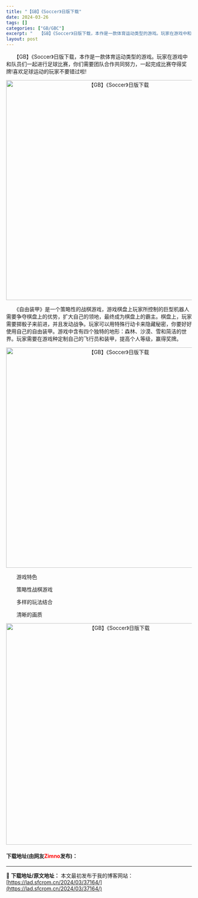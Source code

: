 ```yaml
---
title: "【GB】《Soccer》日版下载"
date: 2024-03-26
tags: []
categories: ["GB/GBC"]
excerpt: "　　【GB】《Soccer》日版下载，本作是一款体育运动类型的游戏。玩家在游戏中和队员们一起进行足球比赛，你们需要团队合作共同努力，一起完成比赛夺得奖牌!喜欢足球运动的玩家不要错过啦! 　　《自由装甲》是一个策略性的战棋游戏，游戏棋盘上玩家所控制的巨型机器人需要争夺棋盘上的优势，扩大自己的领地，最终&hellip;"
layout: post
---
```


 <p>　　【GB】《Soccer》日版下载，本作是一款体育运动类型的游戏。玩家在游戏中和队员们一起进行足球比赛，你们需要团队合作共同努力，一起完成比赛夺得奖牌!喜欢足球运动的玩家不要错过啦!</p> <p align="center"><img align="" border="0" src="https://lad.sfcrom.cn/wp-content/uploads/2024/03/20240326_660283f5bc05c.png" width="595" alt="【GB】《Soccer》日版下载" /></p> <p>　　《自由装甲》是一个策略性的战棋游戏，游戏棋盘上玩家所控制的巨型机器人需要争夺棋盘上的优势，扩大自己的领地，最终成为棋盘上的霸主。棋盘上，玩家需要掷骰子来前进，并且发动战争。玩家可以用特殊行动卡来隐藏秘密，你要好好使用自己的自由装甲。游戏中含有四个独特的地形：森林、沙漠、雪和简洁的世界。玩家需要在游戏种定制自己的飞行员和装甲，提高个人等级，赢得奖牌。</p> <p align="center"><img align="" border="0" src="https://lad.sfcrom.cn/wp-content/uploads/2024/03/20240326_660283f733080.png" width="596" alt="【GB】《Soccer》日版下载" /></p> <p>　　游戏特色</p> <p>　　策略性战棋游戏</p> <p>　　多样的玩法结合</p> <p>　　清晰的画质</p> <p align="center"><img align="" border="0" src="https://lad.sfcrom.cn/wp-content/uploads/2024/03/20240326_660283f8c0c19.png" width="599" alt="【GB】《Soccer》日版下载" /></p> <p><h4>下载地址(由网友<font color="red">Zimno</font>发布)：</h4></p> 

---
📖 **下载地址/原文地址：** 本文最初发布于我的博客网站：[https://lad.sfcrom.cn/2024/03/37164/](https://lad.sfcrom.cn/2024/03/37164/)
